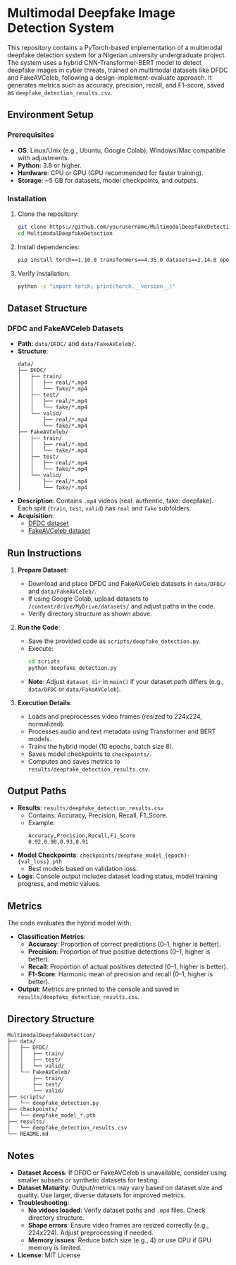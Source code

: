 # Multimodal Deepfake Image Detection System

This repository contains a PyTorch-based implementation of a multimodal deepfake detection system for a Nigerian university undergraduate project. The system uses a hybrid CNN-Transformer-BERT model to detect deepfake images in cyber threats, trained on multimodal datasets like DFDC and FakeAVCeleb, following a design-implement-evaluate approach. It generates metrics such as accuracy, precision, recall, and F1-score, saved as `deepfake_detection_results.csv`.

## Environment Setup

### Prerequisites
- **OS**: Linux/Unix (e.g., Ubuntu, Google Colab); Windows/Mac compatible with adjustments.
- **Python**: 3.8 or higher.
- **Hardware**: CPU or GPU (GPU recommended for faster training).
- **Storage**: ~5 GB for datasets, model checkpoints, and outputs.

### Installation
1. Clone the repository:
   ```bash
   git clone https://github.com/yourusername/MultimodalDeepfakeDetection.git
   cd MultimodalDeepfakeDetection
   ```
2. Install dependencies:
   ```bash
   pip install torch==1.10.0 transformers==4.35.0 datasets==2.14.0 opencv-python==4.6.0 numpy==1.24.3 pandas==2.0.3 pillow==9.5.0
   ```
3. Verify installation:
   ```bash
   python -c "import torch; print(torch.__version__)"
   ```

## Dataset Structure

### DFDC and FakeAVCeleb Datasets

- **Path**: `data/DFDC/` and `data/FakeAVCeleb/`.
- **Structure**:
  ```
  data/
  ├── DFDC/
  │   ├── train/
  │   │   ├── real/*.mp4
  │   │   └── fake/*.mp4
  │   ├── test/
  │   │   ├── real/*.mp4
  │   │   └── fake/*.mp4
  │   └── valid/
  │       ├── real/*.mp4
  │       └── fake/*.mp4
  ├── FakeAVCeleb/
  │   ├── train/
  │   │   ├── real/*.mp4
  │   │   └── fake/*.mp4
  │   ├── test/
  │   │   ├── real/*.mp4
  │   │   └── fake/*.mp4
  │   └── valid/
  │       ├── real/*.mp4
  │       └── fake/*.mp4
  ```
- **Description**: Contains `.mp4` videos (real: authentic, fake: deepfake). Each split (`train`, `test`, `valid`) has `real` and `fake` subfolders.
- **Acquisition**: 
  - [DFDC dataset](https://ai.facebook.com/datasets/dfdc/)
  - [FakeAVCeleb dataset](https://github.com/DASH-Lab/FakeAVCeleb)

## Run Instructions

1. **Prepare Dataset**:
   - Download and place DFDC and FakeAVCeleb datasets in `data/DFDC/` and `data/FakeAVCeleb/`.
   - If using Google Colab, upload datasets to `/content/drive/MyDrive/datasets/` and adjust paths in the code.
   - Verify directory structure as shown above.

2. **Run the Code**:
   - Save the provided code as `scripts/deepfake_detection.py`.
   - Execute:
     ```bash
     cd scripts
     python deepfake_detection.py
     ```
   - **Note**: Adjust `dataset_dir` in `main()` if your dataset path differs (e.g., `data/DFDC` or `data/FakeAVCeleb`).

3. **Execution Details**:
   - Loads and preprocesses video frames (resized to 224x224, normalized).
   - Processes audio and text metadata using Transformer and BERT models.
   - Trains the hybrid model (10 epochs, batch size 8).
   - Saves model checkpoints to `checkpoints/`.
   - Computes and saves metrics to `results/deepfake_detection_results.csv`.

## Output Paths

- **Results**: `results/deepfake_detection_results.csv`
  - Contains: Accuracy, Precision, Recall, F1_Score.
  - Example:
    ```
    Accuracy,Precision,Recall,F1_Score
    0.92,0.90,0.93,0.91
    ```
- **Model Checkpoints**: `checkpoints/deepfake_model_{epoch}-{val_loss}.pth`
  - Best models based on validation loss.
- **Logs**: Console output includes dataset loading status, model training progress, and metric values.

## Metrics

The code evaluates the hybrid model with:

- **Classification Metrics**:
  - **Accuracy**: Proportion of correct predictions (0–1, higher is better).
  - **Precision**: Proportion of true positive detections (0–1, higher is better).
  - **Recall**: Proportion of actual positives detected (0–1, higher is better).
  - **F1-Score**: Harmonic mean of precision and recall (0–1, higher is better).
- **Output**: Metrics are printed to the console and saved in `results/deepfake_detection_results.csv`.

## Directory Structure

```
MultimodalDeepfakeDetection/
├── data/
│   ├── DFDC/
│   │   ├── train/
│   │   ├── test/
│   │   └── valid/
│   └── FakeAVCeleb/
│       ├── train/
│       ├── test/
│       └── valid/
├── scripts/
│   └── deepfake_detection.py
├── checkpoints/
│   └── deepfake_model_*.pth
├── results/
│   └── deepfake_detection_results.csv
└── README.md
```

## Notes

- **Dataset Access**: If DFDC or FakeAVCeleb is unavailable, consider using smaller subsets or synthetic datasets for testing.
- **Dataset Maturity**: Output/metrics may vary based on dataset size and quality. Use larger, diverse datasets for improved metrics.
- **Troubleshooting**:
  - **No videos loaded**: Verify dataset paths and `.mp4` files. Check directory structure.
  - **Shape errors**: Ensure video frames are resized correctly (e.g., 224x224). Adjust preprocessing if needed.
  - **Memory issues**: Reduce batch size (e.g., 4) or use CPU if GPU memory is limited.
- **License**: MIT License
